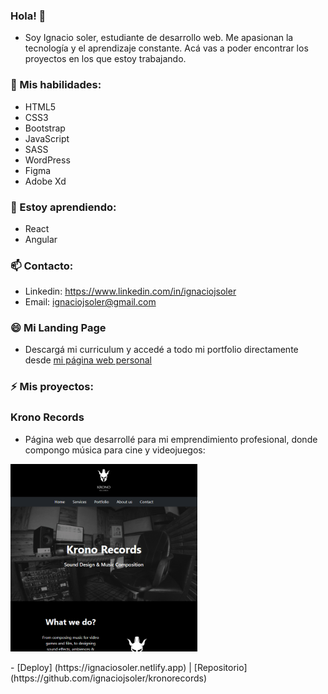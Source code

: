 ### Hola! 👋
- Soy Ignacio soler, estudiante de desarrollo web. Me apasionan la tecnología y el aprendizaje constante. Acá vas a poder encontrar los proyectos en los que estoy trabajando.

### 🧠 Mis habilidades:
- HTML5
- CSS3
- Bootstrap
- JavaScript
- SASS
- WordPress
- Figma
- Adobe Xd

### 🌱 Estoy aprendiendo:
- React
- Angular

### 📫 Contacto:
- Linkedin: https://www.linkedin.com/in/ignaciojsoler
- Email: ignaciojsoler@gmail.com

### 😄 Mi Landing Page
- Descargá mi curriculum y accedé a todo mi portfolio directamente desde [mi página web personal](https://ignaciosoler.netlify.app/)


### ⚡ Mis proyectos:

### Krono Records
- Página web que desarrollé para mi emprendimiento profesional, donde compongo música para cine y videojuegos:
<p>
  <img src="img/krono.png" height=300px>
</p>
- [Deploy] (https://ignaciosoler.netlify.app) | [Repositorio](https://github.com/ignaciojsoler/kronorecords)



<!--
**ignaciojsoler/ignaciojsoler** is a ✨ _special_ ✨ repository because its `README.md` (this file) appears on your GitHub profile.

Here are some ideas to get you started:

- 🔭 I’m currently working on ... aprender
- 🌱 I’m currently learning ...
- 👯 I’m looking to collaborate on ...
- 🤔 I’m looking for help with ...
- 💬 Ask me about ...
- 📫 How to reach me: ...
- 😄 Pronouns: ...
- ⚡ Fun fact: ...
-->
